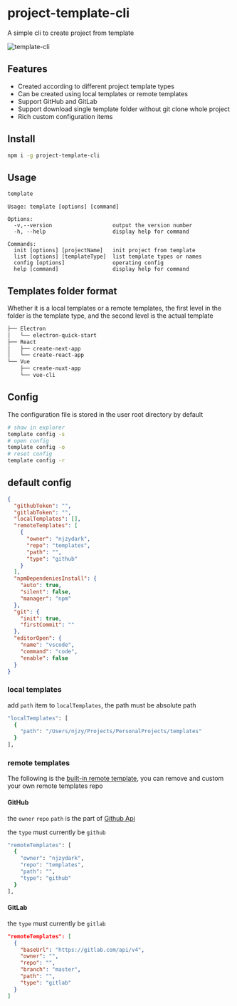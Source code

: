 # project-template-cli

A simple cli to create project from template

![template-cli](assets/project-template-cli.png)

## Features

- Created according to different project template types
- Can be created using local templates or remote templates
- Support GitHub and GitLab
- Support download single template folder without git clone whole project
- Rich custom configuration items

## Install

```bash
npm i -g project-template-cli
```

## Usage

```bash
template
```

```text
Usage: template [options] [command]

Options:
  -v,--version                   output the version number
  -h, --help                     display help for command

Commands:
  init [options] [projectName]   init project from template
  list [options] [templateType]  list template types or names
  config [options]               operating config
  help [command]                 display help for command
```

## Templates folder format

Whether it is a local templates or a remote templates, the first level in the folder is the template type, and the second level is the actual template

```bash
├── Electron
│   └── electron-quick-start
├── React
│   ├── create-next-app
│   └── create-react-app
└── Vue
    ├── create-nuxt-app
    └── vue-cli
```

## Config

The configuration file is stored in the user root directory by default

```bash
# show in explorer
template config -s
# open config
template config -o
# reset config
template config -r
```

## default config

```json
{
  "githubToken": "",
  "gitlabToken": "",
  "localTemplates": [],
  "remoteTemplates": [
    {
      "owner": "njzydark",
      "repo": "templates",
      "path": "",
      "type": "github"
    }
  ],
  "npmDependeniesInstall": {
    "auto": true,
    "silent": false,
    "manager": "npm"
  },
  "git": {
    "init": true,
    "firstCommit": ""
  },
  "editorOpen": {
    "name": "vscode",
    "command": "code",
    "enable": false
  }
}
```

### local templates

add `path` item to `localTemplates`, the path must be absolute path

```bash
"localTemplates": [
  {
    "path": "/Users/njzy/Projects/PersonalProjects/templates"
  }
],
```

### remote templates

The following is the [built-in remote template](https://github.com/njzydark/templates), you can remove and custom your own remote templates repo

#### GitHub

the `owner` `repo` `path` is the part of [Github Api](https://docs.github.com/en/rest/reference/repos#get-repository-content)

the `type` must currently be `github`

```bash
"remoteTemplates": [
  {
    "owner": "njzydark",
    "repo": "templates",
    "path": "",
    "type": "github"
  }
],
```

#### GitLab

the `type` must currently be `gitlab`

```json
"remoteTemplates": [
  {
    "baseUrl": "https://gitlab.com/api/v4",
    "owner": "",
    "repo": "",
    "branch": "master",
    "path": "",
    "type": "gitlab"
  }
]
```
